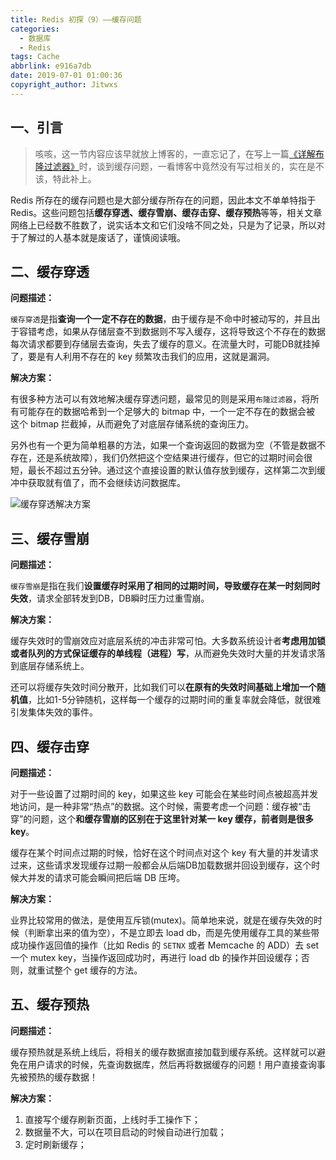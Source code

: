 ```yaml
---
title: Redis 初探（9）——缓存问题
categories:
  - 数据库
  - Redis
tags: Cache
abbrlink: e916a7db
date: 2019-07-01 01:00:36
copyright_author: Jitwxs
---
```


## 一、引言

>咳咳，这一节内容应该早就放上博客的，一直忘记了，在写上一篇[《详解布隆过滤器》](/dc21b1d2.html)时，谈到缓存问题，一看博客中竟然没有写过相关的，实在是不该，特此补上。

Redis 所存在的缓存问题也是大部分缓存所存在的问题，因此本文不单单特指于 Redis。这些问题包括**缓存穿透、缓存雪崩、缓存击穿、缓存预热**等等，相关文章网络上已经数不胜数了，说实话本文和它们没啥不同之处，只是为了记录，所以对于了解过的人基本就是废话了，谨慎阅读哦。

## 二、缓存穿透

**问题描述：**

`缓存穿透`是指**查询一个一定不存在的数据**，由于缓存是不命中时被动写的，并且出于容错考虑，如果从存储层查不到数据则不写入缓存，这将导致这个不存在的数据每次请求都要到存储层去查询，失去了缓存的意义。在流量大时，可能DB就挂掉了，要是有人利用不存在的 key 频繁攻击我们的应用，这就是漏洞。

**解决方案：**

有很多种方法可以有效地解决缓存穿透问题，最常见的则是采用`布隆过滤器`，将所有可能存在的数据哈希到一个足够大的 bitmap 中，一个一定不存在的数据会被 这个 bitmap 拦截掉，从而避免了对底层存储系统的查询压力。

另外也有一个更为简单粗暴的方法，如果一个查询返回的数据为空（不管是数据不存在，还是系统故障），我们仍然把这个空结果进行缓存，但它的过期时间会很短，最长不超过五分钟。通过这个直接设置的默认值存放到缓存，这样第二次到缓冲中获取就有值了，而不会继续访问数据库。

![缓存穿透解决方案](https://cdn.jsdelivr.net/gh/jitwxs/cdn/blog/posts/201906/20190630221228244.png)

## 三、缓存雪崩

**问题描述：**

`缓存雪崩`是指在我们**设置缓存时采用了相同的过期时间，导致缓存在某一时刻同时失效**，请求全部转发到DB，DB瞬时压力过重雪崩。

**解决方案：**

缓存失效时的雪崩效应对底层系统的冲击非常可怕。大多数系统设计者**考虑用加锁或者队列的方式保证缓存的单线程（进程）写**，从而避免失效时大量的并发请求落到底层存储系统上。

还可以将缓存失效时间分散开，比如我们可以**在原有的失效时间基础上增加一个随机值**，比如1-5分钟随机，这样每一个缓存的过期时间的重复率就会降低，就很难引发集体失效的事件。

## 四、缓存击穿

**问题描述：**

对于一些设置了过期时间的 key，如果这些 key 可能会在某些时间点被超高并发地访问，是一种非常“热点”的数据。这个时候，需要考虑一个问题：缓存被“击穿”的问题，这个**和缓存雪崩的区别在于这里针对某一 key 缓存，前者则是很多 key**。

缓存在某个时间点过期的时候，恰好在这个时间点对这个 key 有大量的并发请求过来，这些请求发现缓存过期一般都会从后端DB加载数据并回设到缓存，这个时候大并发的请求可能会瞬间把后端 DB 压垮。

**解决方案：**

业界比较常用的做法，是使用互斥锁(mutex)。简单地来说，就是在缓存失效的时候（判断拿出来的值为空），不是立即去 load db，而是先使用缓存工具的某些带成功操作返回值的操作（比如 Redis 的 `SETNX` 或者 Memcache 的 ADD）去 set 一个 mutex key，当操作返回成功时，再进行 load db 的操作并回设缓存；否则，就重试整个 get 缓存的方法。

## 五、缓存预热

**问题描述：**

缓存预热就是系统上线后，将相关的缓存数据直接加载到缓存系统。这样就可以避免在用户请求的时候，先查询数据库，然后再将数据缓存的问题！用户直接查询事先被预热的缓存数据！

**解决方案：**

1. 直接写个缓存刷新页面，上线时手工操作下；
2. 数据量不大，可以在项目启动的时候自动进行加载；
3. 定时刷新缓存；
